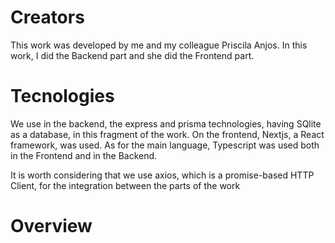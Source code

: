 # Creators

<p>This work was developed by me and my colleague <a href="https://github.com/Prianjss" style="text-decoration: none">Priscila Anjos</a>. In this work, I did the Backend part and she did the Frontend part.</p>

# Tecnologies 

<p>We use in the backend, the express and prisma technologies, having SQlite as a database, in this fragment of the work. On the frontend, Nextjs, a React framework, was used. As for the main language, Typescript was used both in the Frontend and in the Backend.</p>
<p>It is worth considering that we use axios, which is a promise-based HTTP Client, for the integration between the parts of the work</p>

# Overview



